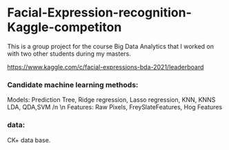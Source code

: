 # Facial-Expression-recognition-Kaggle-competiton
This is a group project for the course Big Data Analytics that I worked on with two other students during my masters.

https://www.kaggle.com/c/facial-expressions-bda-2021/leaderboard

### Candidate machine learning methods:
Models: Prediction Tree, Ridge regression, Lasso regression, KNN, KNNS LDA, QDA,SVM /n \n
Features: Raw Pixels, FreySlateFeatures, Hog Features

### data:
CK+ data base.
